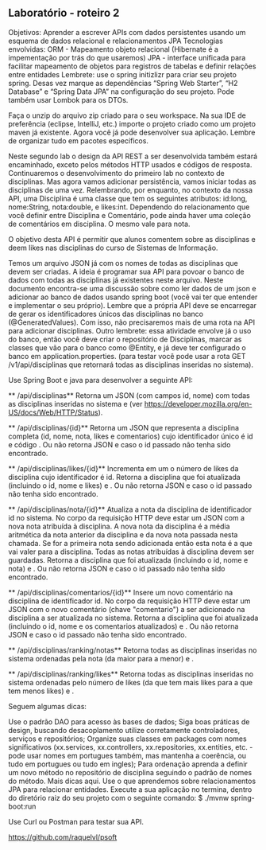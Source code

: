 ## Laboratório - roteiro 2
Objetivos:
Aprender a escrever APIs com dados persistentes usando um esquema de dados relacional e relacionamentos JPA
Tecnologias envolvidas:
ORM - Mapeamento objeto relacional (Hibernate é a impementação por trás do que usaremos)
JPA - interface unificada para facilitar mapeamento de objetos para registros de tabelas e definir relações entre entidades
Lembrete: use o spring initizlizr para criar seu projeto spring. Desas vez marque as dependências “Spring Web Starter”, “H2 Database” e “Spring Data JPA” na configuração do seu projeto. Pode também usar Lombok para os DTOs.

Faça o unzip do arquivo zip criado para o seu workspace. Na sua IDE de preferência (eclipse, IntelliJ, etc.) importe o projeto criado como um projeto maven já existente. Agora você já pode desenvolver sua aplicação. Lembre de organizar tudo em pacotes específicos.

Neste segundo lab o design da API REST a ser desenvolvida também estará encaminhado, exceto pelos métodos HTTP usados e códigos de resposta. Continuaremos o desenvolvimento do primeiro lab no contexto de disciplinas. Mas agora vamos adicionar persistência, vamos iniciar todas as disciplinas de uma vez. Relembrando, por enquanto, no contexto da nossa API, uma Disciplina é uma classe que tem os seguintes atributos: id:long, nome:String, nota:double, e likes:int. Dependendo do relacionamento que você definir entre Disciplina e Comentário, pode ainda haver uma coleção de comentários em disciplina. O mesmo vale para nota.

O objetivo desta API é permitir que alunos comentem sobre as disciplinas e deem likes nas disciplinas do curso de Sistemas de Informação.

Temos um arquivo JSON já com os nomes de todas as disciplinas que devem ser criadas. A ideia é programar sua API para povoar o banco de dados com todas as disciplinas já existentes neste arquivo. Neste documento encontra-se uma discussão sobre como ler dados de um json e adicionar ao banco de dados usando spring boot (você vai ter que entender e implementar o seu próprio). Lembre que a própria API deve se encarregar de gerar os identificadores únicos das disciplinas no banco (@GeneratedValues). Com isso, não precisaremos mais de uma rota na API para adicionar disciplinas. Outro lembrete: essa atividade envolve já o uso do banco, então você deve criar o repositório de Disciplinas, marcar as classes que vão para o banco como @Entity, e já deve ter configurado o banco em application.properties. (para testar você pode usar a rota GET /v1/api/disciplinas que retornará todas as disciplinas inseridas no sistema).

Use Spring Boot e java para desenvolver a seguinte API:

** /api/disciplinas** Retorna um JSON (com campos id, nome) com todas as disciplinas inseridas no sistema e (ver https://developer.mozilla.org/en-US/docs/Web/HTTP/Status).

** /api/disciplinas/{id}** Retorna um JSON que representa a disciplina completa (id, nome, nota, likes e comentarios) cujo identificador único é id e código . Ou não retorna JSON e caso o id passado não tenha sido encontrado.

** /api/disciplinas/likes/{id}** Incrementa em um o número de likes da disciplina cujo identificador é id. Retorna a disciplina que foi atualizada (incluindo o id, nome e likes) e . Ou não retorna JSON e caso o id passado não tenha sido encontrado.

** /api/disciplinas/nota/{id}** Atualiza a nota da disciplina de identificador id no sistema. No corpo da requisição HTTP deve estar um JSON com a nova nota atribuída à disciplina. A nova nota da disciplina é a média aritmética da nota anterior da disciplina e da nova nota passada nesta chamada. Se for a primeira nota sendo adicionada então esta nota é a que vai valer para a disciplina. Todas as notas atribuídas à disciplina devem ser guardadas. Retorna a disciplina que foi atualizada (incluindo o id, nome e nota) e . Ou não retorna JSON e caso o id passado não tenha sido encontrado.

** /api/disciplinas/comentarios/{id}** Insere um novo comentário na disciplina de identificador id. No corpo da requisição HTTP deve estar um JSON com o novo comentário (chave "comentario") a ser adicionado na disciplina a ser atualizada no sistema. Retorna a disciplina que foi atualizada (incluindo o id, nome e os comentarios atualizados) e . Ou não retorna JSON e caso o id passado não tenha sido encontrado.

** /api/disciplinas/ranking/notas** Retorna todas as disciplinas inseridas no sistema ordenadas pela nota (da maior para a menor) e .

** /api/disciplinas/ranking/likes** Retorna todas as disciplinas inseridas no sistema ordenadas pelo número de likes (da que tem mais likes para a que tem menos likes) e .

Seguem algumas dicas:

Use o padrão DAO para acesso às bases de dados;
Siga boas práticas de design, buscando desacoplamento utilize corretamente controladores, serviços e repositórios;
Organize suas classes em packages com nomes significativos (xx.services, xx.controllers, xx.repositories, xx.entities, etc. - pode usar nomes em portugues também, mas mantenha a coerência, ou tudo em portugues ou tudo em ingles);
Para ordenação aprenda a definir um novo método no repositório de disciplina seguindo o padrão de nomes do método. Mais dicas aqui.
Use o que aprendemos sobre relacionamentos JPA para relacionar entidades.
Execute a sua aplicação no termina, dentro do diretório raiz do seu projeto com o seguinte comando: $ ./mvnw spring-boot:run

Use Curl ou Postman para testar sua API.


https://github.com/raquelvl/psoft
